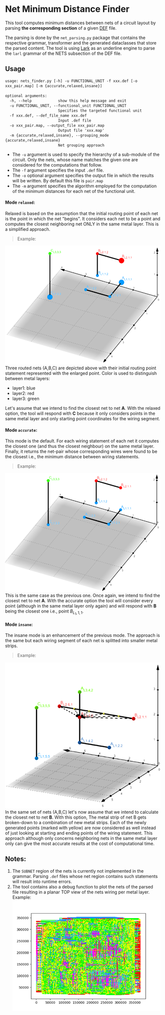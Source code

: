 # Net Minimum Distance Finder   
This tool computes minimum distances between nets of a circuit layout by parsing **the corresponding section** of a given [DEF](https://en.wikipedia.org/wiki/Design_Exchange_Format) file. 

The parsing is done by the `net_parsing.py` package that contains the respective grammar, transformer and the generated dataclasses that store the parsed content. The tool is using [Lark](https://lark-parser.readthedocs.io/en/latest/index.html) as an underline engine to parse the `larl` grammar of the NETS subsection of the DEF file.

## Usage
```
usage: nets_finder.py [-h] -u FUNCTIONAL_UNIT -f xxx.def [-o xxx_pair.map] [-m {accurate,relaxed,insane}]

optional arguments:
  -h, --help            show this help message and exit
  -u FUNCTIONAL_UNIT, --functional_unit FUNCTIONAL_UNIT
                        Specifies the targeted functional unit
  -f xxx.def, --def_file_name xxx.def
                        Input .def file
  -o xxx_pair.map, --output_file xxx_pair.map
                        Output file 'xxx.map'
  -m {accurate,relaxed,insane}, --grouping_mode {accurate,relaxed,insane}
                        Net grouping approach
```

- The `-u`  argument is used to specify the hierarchy of a sub-module of the circuit. Only the nets, whose name matches the given one are considered for the computations that follow.
- The `-f` argument specifies the input `.def` file.
- The `-o` optional argument specifies the output file in which the results will be written. By default this file is `pair.map`
- The `-m` argument specifies the algorithm employed for the computation of the minimum distances for each net of the functional unit.

#### Mode `relaxed`:
Relaxed is based on the assumption that the initial routing point of each net is the point in which the net "begins". It considers each net to be a point and computes the closest neighboring net ONLY in the same metal layer. This is a simplified approach.

>Example:

![](docs/relaxed.png)
Three routed nets (A,B,C) are depicted above with their initial routing point statement represented with the enlarged point. Color is used to distinguish between metal layers:
- layer1: blue
- layer2: red
- layer3: green 

Let's assume that we intend to find the closest net to net **A**. With the relaxed option, the tool will respond with **C** because it only considers points in the same metal layer and only starting point coordinates for the wiring segment.

#### Mode `accurate`: 
This mode is the default. For each wiring statement of each net it computes the closest one (and thus the closest neighbour) on the same metal layer. Finally, it returns the net-pair whose corresponding wires were found to be the closest i.e., the minimum distance between wiring statements. 


>Example:

![](docs/accurate.png)
This is the same case as the previous one. Once again, we intend to find the closest net to net **A**. With the accurate option the tool will consider every point (although in the same metal layer only again) and will respond with **B** being the closest one i.e., point $B_{L_1,1,1}$. 

#### Mode `insane`: 
The insane mode is an enhancement of the previous mode. The approach is the same but each wiring segment of each net is splitted into smaller metal strips.

>Example:

![](docs/insane.png)
In the same set of nets (A,B,C) let's now assume that we intend to calculate the closest net to net **B**. With this option, The metal strip of net B gets broken-down to a combination of new metal strips. Each of the newly generated points (marked with yellow) are now considered as well instead of just looking at starting and ending points of the wiring statement. This approach although only concerns neighboring nets in the same metal layer only can give the most accurate results at the cost of computational time.

## Notes:
1. The `SUBNET` region of the nets is currently not implemented in the grammar. Parsing `.def` files whose net region contains such statements will result into runtime errors.
2. The tool contains also a debug function to plot the nets of the parsed file resulting in a planar TOP view of the nets wiring per metal layer. 
Example:
![](docs/core_layout.png)


